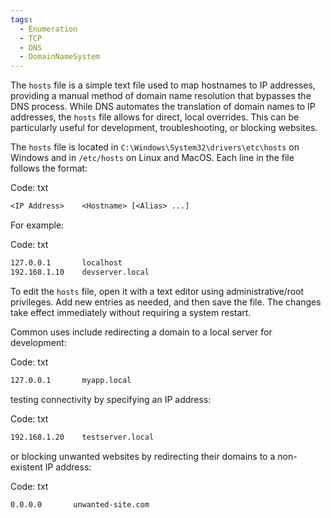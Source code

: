 ```yaml
---
tags:
  - Enumeration
  - TCP
  - DNS
  - DomainNameSystem
---
```


The `hosts` file is a simple text file used to map hostnames to IP addresses, providing a manual method of domain name resolution that bypasses the DNS process. While DNS automates the translation of domain names to IP addresses, the `hosts` file allows for direct, local overrides. This can be particularly useful for development, troubleshooting, or blocking websites.

The `hosts` file is located in `C:\Windows\System32\drivers\etc\hosts` on Windows and in `/etc/hosts` on Linux and MacOS. Each line in the file follows the format:

Code: txt

```txt
<IP Address>    <Hostname> [<Alias> ...]
```

For example:

Code: txt

```txt
127.0.0.1       localhost
192.168.1.10    devserver.local
```

To edit the `hosts` file, open it with a text editor using administrative/root privileges. Add new entries as needed, and then save the file. The changes take effect immediately without requiring a system restart.

Common uses include redirecting a domain to a local server for development:

Code: txt

```txt
127.0.0.1       myapp.local
```

testing connectivity by specifying an IP address:

Code: txt

```txt
192.168.1.20    testserver.local
```

or blocking unwanted websites by redirecting their domains to a non-existent IP address:

Code: txt

```txt
0.0.0.0       unwanted-site.com
```